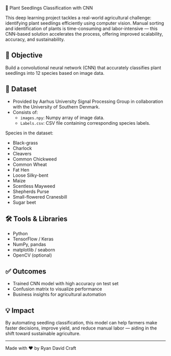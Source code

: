 🌿 Plant Seedlings Classification with CNN

This deep learning project tackles a real-world agricultural challenge: identifying plant seedlings efficiently using computer vision. Manual sorting and identification of plants is time-consuming and labor-intensive — this CNN-based solution accelerates the process, offering improved scalability, accuracy, and sustainability.

## 🧠 Objective
Build a convolutional neural network (CNN) that accurately classifies plant seedlings into 12 species based on image data.

## 📁 Dataset
- Provided by Aarhus University Signal Processing Group in collaboration with the University of Southern Denmark.
- Consists of:
  - `images.npy`: Numpy array of image data.
  - `Labels.csv`: CSV file containing corresponding species labels.

Species in the dataset:
- Black-grass  
- Charlock  
- Cleavers  
- Common Chickweed  
- Common Wheat  
- Fat Hen  
- Loose Silky-bent  
- Maize  
- Scentless Mayweed  
- Shepherds Purse  
- Small-flowered Cranesbill  
- Sugar beet

## 🛠️ Tools & Libraries
- Python
- TensorFlow / Keras
- NumPy, pandas
- matplotlib / seaborn
- OpenCV (optional)

## ✅ Outcomes
- Trained CNN model with high accuracy on test set
- Confusion matrix to visualize performance
- Business insights for agricultural automation

## 💡 Impact
By automating seedling classification, this model can help farmers make faster decisions, improve yield, and reduce manual labor — aiding in the shift toward sustainable agriculture.

---

Made with ❤️ by Ryan David Craft
